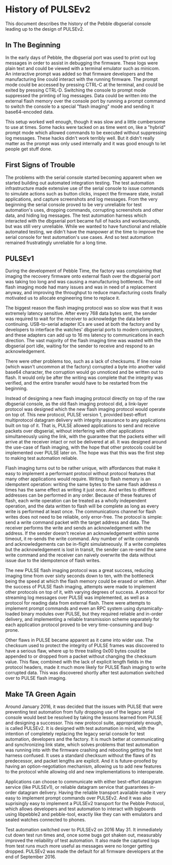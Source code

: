 History of PULSEv2
==================

This document describes the history of the Pebble dbgserial console
leading up to the design of PULSEv2.

In The Beginning
----------------

In the early days of Pebble, the dbgserial port was used to print out
log messages in order to assist in debugging the firmware. These logs
were plain text and could be viewed with a terminal emulator such as
minicom. An interactive prompt was added so that firmware developers and
the manufacturing line could interact with the running firmware. The
prompt mode could be accessed by pressing CTRL-C at the terminal, and
could be exited by pressing CTRL-D. Switching the console to prompt mode
suppressed the printing of log messages. Data could be written into the
external flash memory over the console port by running a prompt command
to switch the console to a special "flash imaging" mode and sending it
base64-encoded data.

This setup worked well enough, though it was slow and a little
cumbersome to use at times. Some hacks were tacked on as time went on,
like a "hybrid" prompt mode which allowed commands to be executed
without suppressing log messages. These hacks didn't work terribly well.
But it didn't really matter as the prompt was only used internally and
it was good enough to let people get stuff done.

First Signs of Trouble
----------------------

The problems with the serial console started becoming apparent when
we started building out automated integration testing. The test
automation infrastructure made extensive use of the serial console to
issue commands to simulate actions such as button clicks, inspect the
firmware state, install applications, and capture screenshots and log
messages. From the very beginning the serial console proved to be very
unreliable for test automation's uses, dropping commands, corrupting
screenshots and other data, and hiding log messages. The test automation
harness which interacted with the dbgserial port became full of hacks
and workarounds, but was still very unreliable. While we wanted to have
functional and reliable automated testing, we didn't have the manpower
at the time to improve the serial console for test automation's use
cases. And so test automation remained frustratingly unreliable for a
long time.

PULSEv1
-------

During the development of Pebble Time, the factory was complaining that
imaging the recovery firmware onto external flash over the dbgserial
port was taking too long and was causing a manufacturing bottleneck. The
old flash imaging mode had many issues and was in need of a replacement
anyway, and improving the throughput to reduce manufacturing costs
finally motivated us to allocate engineering time to replace it.

The biggest reason the flash imaging protocol was so slow was that it
was extremely latency sensitive. After every 768 data bytes sent, the
sender was required to wait for the receiver to acknowledge the data
before continuing. USB-to-serial adapter ICs are used at both the
factory and by developers to interface the watches' dbgserial ports to
modern computers, and these adapters can add up to 16 ms latency to
communications in each direction. The vast majority of the flash imaging
time was wasted with the dbgserial port idle, waiting for the sender to
receive and respond to an acknowledgement.

There were other problems too, such as a lack of checksums. If line
noise (which wasn't uncommon at the factory) corrupted a byte into
another valid base64 character, the corruption would go unnoticed and be
written out to flash. It would only be after the writing was complete
that the integrity was verified, and the entire transfer would have to
be restarted from the beginning.

Instead of designing a new flash imaging protocol directly on top of the
raw dbgserial console, as the old flash imaging protocol did, a
link-layer protocol was designed which the new flash imaging protocol
would operate on top of. This new protocol, PULSE version 1, provided
best-effort multiprotocol datagram delivery with integrity assurance to
any applications built on top of it. That is, PULSE allowed
applications to send and receive packets over dbgserial, without
interfering with other applications simultaneously using the link, with
the guarantee that the packets either will arrive at the receiver intact
or not be delivered at all. It was designed around the use-case of flash
imaging, with the hope that other protocols could be implemented over
PULSE later on. The hope was that this was the first step to making test
automation reliable.

Flash imaging turns out to be rather unique, with affordances that make
it easy to implement a performant protocol without protocol features
that many other applications would require. Writing to flash memory is
an idempotent operation: writing the same bytes to the same flash
address _n_ times has the same effect as writing it just once. And
writes to different addresses can be performed in any order. Because
of these features of flash, each write operation can be treated as a
wholly independent operation, and the data written to flash will be
complete as long as every write is performed at least once. The
communications channel for flash writes does not need to be reliable,
only error-free. The protocol is simple: send a write command packet
with the target address and data. The receiver performs the write and
sends an acknowledgement with the address. If the sender doesn't receive
an acknowledgement within some timeout, it re-sends the write command.
Any number of write commands and acknowledgements can be in-flight
simulatneously. If a write completes but the acknowledgement is lost in
transit, the sender can re-send the same write command and the receiver
can naively overwrite the data without issue due to the idempotence of
flash writes.

The new PULSE flash imaging protocol was a great success, reducing
imaging time from over sixty seconds down to ten, with the bottleneck
being the speed at which the flash memory could be erased or written.
After the success of PULSE flash imaging, attempts were made to
implement other protocols on top of it, with varying degrees of success.
A protocol for streaming log messages over PULSE was implemented, as
well as a protocol for reading data from external flash. There were
attempts to implement prompt commands and even an RPC system using
dynamically-loaded binary modules over PULSE, but they required reliable
and in-order delivery, and implementing a reliable transmission scheme
separately for each application protocol proved to be very
time-consuming and bug-prone.

Other flaws in PULSE became apparent as it came into wider use. The
checksum used to protect the integrity of PULSE frames was discovered to
have a serious flaw, where up to three trailing 0x00 bytes could be
appended to or dropped from a packet without changing the checksum
value. This flaw, combined with the lack of explicit length fields in
the protocol headers, made it much more likely for PULSE flash imaging
to write corrupted data. This was discovered shortly after test
automation switched over to PULSE flash imaging.

Make TA Green Again
-------------------

Around January 2016, it was decided that the issues with PULSE that were
preventing test automation from fully dropping use of the legacy serial
console would best be resolved by taking the lessons learned from PULSE
and designing a successor. This new protocol suite, appropriately
enough, is called PULSEv2. It is designed with test automation in mind,
with the intention of completely replacing the legacy serial console for
test automation, developers and the factory. It is much better at
communicating and synchronizing link state, which solves problems that
test automation was running into with the firmware crashing and
rebooting getting the test harness confused. It uses a standard checksum
without the flaws of its predecessor, and packet lengths are explicit.
And it is future-proofed by having an option-negotiation mechanism,
allowing us to add new features to the protocol while allowing old and
new implementations to interoperate.

Applications can choose to communicate with either best-effort datagram
service (like PULSEv1), or reliable datagram service that guarantees
in-order datagram delivery. Having the reliable transport available
made it very easy to implement prompt commands over PULSEv2. And it was
also suprisingly easy to implement a PULSEv2 transport for the Pebble
Protocol, which allows developers and test automation to interact with
bigboards using libpebble2 and pebble-tool, exactly like they can with
emulators and sealed watches connected to phones.

Test automation switched over to PULSEv2 on 2016 May 31. It immediately
cut down test run times and, once some bugs got shaken out, measurably
improved the reliability of test automation. It also made the captured
logs from test runs much more useful as messages were no longer getting
dropped. PULSEv2 was made the default for all firmware developers at the
end of September 2016.


<!-- vim: set tw=72: -->
